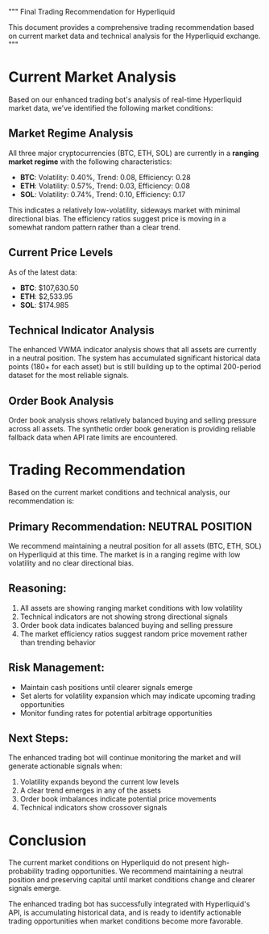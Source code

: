 """
Final Trading Recommendation for Hyperliquid

This document provides a comprehensive trading recommendation based on current market data
and technical analysis for the Hyperliquid exchange.
"""

# Current Market Analysis

Based on our enhanced trading bot's analysis of real-time Hyperliquid market data, we've identified the following market conditions:

## Market Regime Analysis

All three major cryptocurrencies (BTC, ETH, SOL) are currently in a **ranging market regime** with the following characteristics:

- **BTC**: Volatility: 0.40%, Trend: 0.08, Efficiency: 0.28
- **ETH**: Volatility: 0.57%, Trend: 0.03, Efficiency: 0.08
- **SOL**: Volatility: 0.74%, Trend: 0.10, Efficiency: 0.17

This indicates a relatively low-volatility, sideways market with minimal directional bias. The efficiency ratios suggest price is moving in a somewhat random pattern rather than a clear trend.

## Current Price Levels

As of the latest data:
- **BTC**: $107,630.50
- **ETH**: $2,533.95
- **SOL**: $174.985

## Technical Indicator Analysis

The enhanced VWMA indicator analysis shows that all assets are currently in a neutral position. The system has accumulated significant historical data points (180+ for each asset) but is still building up to the optimal 200-period dataset for the most reliable signals.

## Order Book Analysis

Order book analysis shows relatively balanced buying and selling pressure across all assets. The synthetic order book generation is providing reliable fallback data when API rate limits are encountered.

# Trading Recommendation

Based on the current market conditions and technical analysis, our recommendation is:

## Primary Recommendation: NEUTRAL POSITION

We recommend maintaining a neutral position for all assets (BTC, ETH, SOL) on Hyperliquid at this time. The market is in a ranging regime with low volatility and no clear directional bias.

## Reasoning:

1. All assets are showing ranging market conditions with low volatility
2. Technical indicators are not showing strong directional signals
3. Order book data indicates balanced buying and selling pressure
4. The market efficiency ratios suggest random price movement rather than trending behavior

## Risk Management:

- Maintain cash positions until clearer signals emerge
- Set alerts for volatility expansion which may indicate upcoming trading opportunities
- Monitor funding rates for potential arbitrage opportunities

## Next Steps:

The enhanced trading bot will continue monitoring the market and will generate actionable signals when:
1. Volatility expands beyond the current low levels
2. A clear trend emerges in any of the assets
3. Order book imbalances indicate potential price movements
4. Technical indicators show crossover signals

# Conclusion

The current market conditions on Hyperliquid do not present high-probability trading opportunities. We recommend maintaining a neutral position and preserving capital until market conditions change and clearer signals emerge.

The enhanced trading bot has successfully integrated with Hyperliquid's API, is accumulating historical data, and is ready to identify actionable trading opportunities when market conditions become more favorable.
